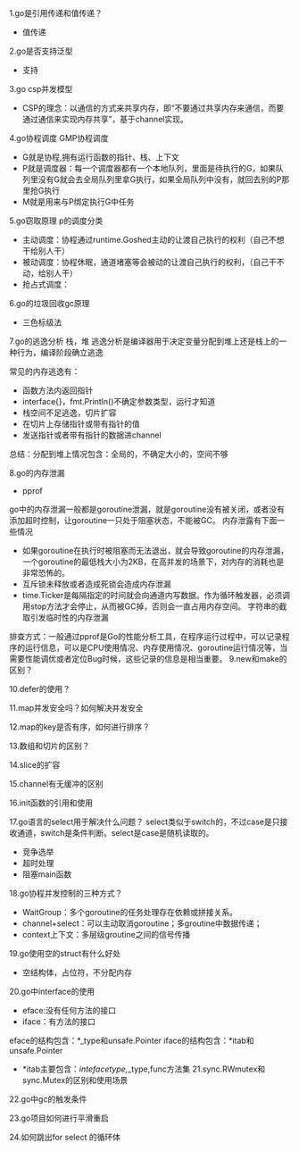 1.go是引用传递和值传递？
- 值传递

2.go是否支持泛型
- 支持

3.go csp并发模型
- CSP的理念：以通信的方式来共享内存，即“不要通过共享内存来通信，而要通过通信来实现内存共享”，基于channel实现。

4.go协程调度
GMP协程调度
 - G就是协程,拥有运行函数的指针、栈、上下文
 - P就是调度器：每一个调度器都有一个本地队列，里面是待执行的G，如果队列里没有G就会去全局队列里拿G执行，如果全局队列中没有，就回去别的P那里抢G执行
 - M就是用来与P绑定执行G中任务

5.go窃取原理
p的调度分类
- 主动调度：协程通过runtime.Goshed主动的让渡自己执行的权利（自己不想干给别人干）
- 被动调度：协程休眠，通道堵塞等会被动的让渡自己执行的权利，（自己干不动，给别人干）
- 抢占式调度：


6.go的垃圾回收gc原理
- 三色标级法

7.go的逃逸分析
栈，堆
逃逸分析是编译器用于决定变量分配到堆上还是栈上的一种行为，编译阶段确立逃逸

常见的内存逃逸有：
- 函数方法内返回指针
- interface{}，fmt.Println()不确定参数类型，运行才知道
- 栈空间不足逃逸，切片扩容
- 在切片上存储指针或带有指针的值
- 发送指针或者带有指针的数据进channel

总结：分配到堆上情况包含：全局的，不确定大小的，空间不够

8.go的内存泄漏
- pprof

go中的内存泄漏一般都是goroutine泄漏，就是goroutine没有被关闭，或者没有添加超时控制，让goroutine一只处于阻塞状态，不能被GC。
内存泄露有下面一些情况

- 如果goroutine在执行时被阻塞而无法退出，就会导致goroutine的内存泄漏，一个goroutine的最低栈大小为2KB，在高并发的场景下，对内存的消耗也是非常恐怖的。
- 互斥锁未释放或者造成死锁会造成内存泄漏
- time.Ticker是每隔指定的时间就会向通道内写数据。作为循环触发器，必须调用stop方法才会停止，从而被GC掉，否则会一直占用内存空间。
字符串的截取引发临时性的内存泄漏

排查方式：一般通过pprof是Go的性能分析工具，在程序运行过程中，可以记录程序的运行信息，可以是CPU使用情况、内存使用情况、goroutine运行情况等，当需要性能调优或者定位Bug时候，这些记录的信息是相当重要。
9.new和make的区别？

10.defer的使用？

11.map并发安全吗？如何解决并发安全

12.map的key是否有序，如何进行排序？

13.数组和切片的区别？

14.slice的扩容

15.channel有无缓冲的区别

16.init函数的引用和使用

17.go语言的select用于解决什么问题？
select类似于switch的，不过case是只接收通道，switch是条件判断。select是case是随机读取的。
- 竞争选举
- 超时处理
- 阻塞main函数


18.go协程并发控制的三种方式？
- WaitGroup：多个goroutine的任务处理存在依赖或拼接关系。
- channel+select：可以主动取消goroutine；多groutine中数据传递；
- context上下文：多层级groutine之间的信号传播

19.go使用空的struct有什么好处
- 空结构体，占位符，不分配内存

20.go中interface的使用
- eface:没有任何方法的接口
- iface：有方法的接口

eface的结构包含：*_type和unsafe.Pointer
iface的结构包含：*itab和unsafe.Pointer
 - *itab主要包含：*intefacetype,*_type,func方法集
21.sync.RWmutex和sync.Mutex的区别和使用场景

22.go中gc的触发条件

23.go项目如何进行平滑重启

24.如何跳出for select 的循环体